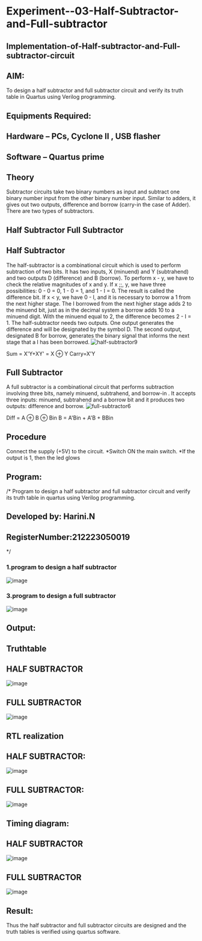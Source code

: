 # Experiment--03-Half-Subtractor-and-Full-subtractor
## Implementation-of-Half-subtractor-and-Full-subtractor-circuit
## AIM:
To design a half subtractor and full subtractor circuit and verify its truth table in Quartus using Verilog programming.

## Equipments Required:
## Hardware – PCs, Cyclone II , USB flasher
## Software – Quartus prime
## Theory
Subtractor circuits take two binary numbers as input and subtract one binary number input from the other binary number input. Similar to adders, it gives out two outputs, difference and borrow (carry-in the case of Adder). There are two types of subtractors.

## Half Subtractor Full Subtractor
## Half Subtractor
The half-subtractor is a combinational circuit which is used to perform subtraction of two bits. It has two inputs, X (minuend) and Y (subtrahend) and two outputs D (difference) and B (borrow). To perform x - y, we have to check the relative magnitudes of x and y. If x ;;, y, we have three possibilities: 0 - 0 = 0, 1 - 0 = 1, and 1 - I = 0. The result is called the difference bit. If x < y, we have 0 - I, and it is necessary to borrow a 1 from the next higher stage. The I borrowed from the next higher stage adds 2 to the minuend bit, just as in the decimal system a borrow adds 10 to a minuend digit. With the minuend equal to 2, the difference becomes 2 - I = 1. The half-subtractor needs two outputs. One output generates the difference and will be designated by the symbol D. The second output, designated B for borrow, generates the binary signal that informs the next stage that a I has been borrowed.
![half-subtractor9](https://user-images.githubusercontent.com/36288975/166112538-58c3bc7c-ee5d-4e6a-ac8d-8e8328efe27a.png)


Sum = X'Y+XY' = X ⊕ Y
Carry=X'Y

## Full Subtractor
A full subtractor is a combinational circuit that performs subtraction involving three bits, namely minuend, subtrahend, and borrow-in . It accepts three inputs: minuend, subtrahend and a borrow bit and it produces two outputs: difference and borrow. 
![full-subtractor6](https://user-images.githubusercontent.com/36288975/166112541-24c68359-3de8-4674-ae22-8272ffc385ed.png)


Diff = A ⊕ B ⊕ Bin B = A'Bin + A'B + BBin

## Procedure
Connect the supply (+5V) to the circuit. *Switch ON the main switch. *If the output is 1, then the led glows

## Program:
/*
Program to design a half subtractor and full subtractor circuit and verify its truth table in quartus using Verilog programming.
## Developed by: Harini.N
## RegisterNumber:212223050019 
*/
### 1.program to design a half subtractor
![image](https://github.com/Hariniselvan21/Experiment--03-Half-Subtractor-and-Full-subtractor/assets/155089072/56c26657-7516-47e2-9923-fdf41f53fdef)

### 3.program to design a full subtractor
![image](https://github.com/Hariniselvan21/Experiment--03-Half-Subtractor-and-Full-subtractor/assets/155089072/e7c1ba30-6ed5-4cdf-8e6e-b5d7e7b14a5f)

## Output:
## Truthtable
## HALF SUBTRACTOR
![image](https://github.com/Hariniselvan21/Experiment--03-Half-Subtractor-and-Full-subtractor/assets/155089072/d0f95f91-6505-44e0-9d86-445f48f5826a)

## FULL SUBTRACTOR
![image](https://github.com/Hariniselvan21/Experiment--03-Half-Subtractor-and-Full-subtractor/assets/155089072/c7727194-1595-4aca-be37-d1e47c8dd6a0)

##  RTL realization
## HALF SUBTRACTOR:
![image](https://github.com/Hariniselvan21/Experiment--03-Half-Subtractor-and-Full-subtractor/assets/155089072/aafd9fb3-ace6-4bde-b45b-1c8e7759f1f7)

## FULL SUBTRACTOR:
![image](https://github.com/Hariniselvan21/Experiment--03-Half-Subtractor-and-Full-subtractor/assets/155089072/92903653-f524-4123-96d6-8956d055795c)

## Timing diagram:
## HALF SUBTRACTOR
![image](https://github.com/Hariniselvan21/Experiment--03-Half-Subtractor-and-Full-subtractor/assets/155089072/0b0af3a7-e1c8-4517-9e8a-c604e56c44fb)

## FULL SUBTRACTOR
![image](https://github.com/Hariniselvan21/Experiment--03-Half-Subtractor-and-Full-subtractor/assets/155089072/32fb2a9b-c4af-426a-859f-890554fb16b9)

## Result:
Thus the half subtractor and full subtractor circuits are designed and the truth tables is verified using quartus software.
